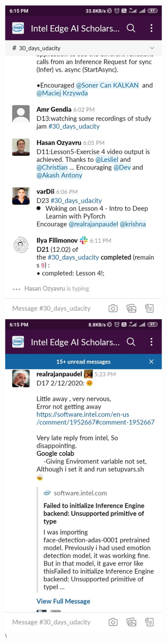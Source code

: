 ![Screenshot_2020-02-12-18-15-18-272_com.Slack.jpg](/screen-shots/Screenshot_2020-02-12-18-15-18-272_com.Slack.jpg)\
![Screenshot_2020-02-12-18-15-23-424_com.Slack.jpg](/screen-shots/Screenshot_2020-02-12-18-15-23-424_com.Slack.jpg)\
